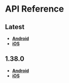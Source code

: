 # API Reference

<a name="latest"></a>
## Latest
- [**Android**](./android/latest)
- [**iOS**](./ios/latest)

<a name="1.38.0"></a>
## 1.38.0
- [**Android**](./android/1.38.0)
- [**iOS**](./ios/1.38.0)